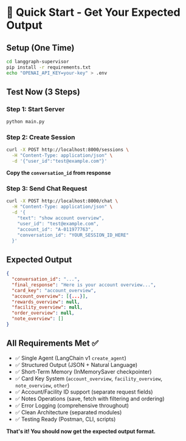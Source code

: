 # 🚀 Quick Start - Get Your Expected Output

## Setup (One Time)

```bash
cd langgraph-supervisor
pip install -r requirements.txt
echo "OPENAI_API_KEY=your-key" > .env
```

## Test Now (3 Steps)

### Step 1: Start Server
```bash
python main.py
```

### Step 2: Create Session
```bash
curl -X POST http://localhost:8000/sessions \
  -H "Content-Type: application/json" \
  -d '{"user_id":"test@example.com"}'
```
**Copy the `conversation_id` from response**

### Step 3: Send Chat Request
```bash
curl -X POST http://localhost:8000/chat \
  -H "Content-Type: application/json" \
  -d '{
    "text": "show account overview",
    "user_id": "test@example.com",
    "account_id": "A-011977763",
    "conversation_id": "YOUR_SESSION_ID_HERE"
  }'
```

## Expected Output

```json
{
  "conversation_id": "...",
  "final_response": "Here is your account overview...",
  "card_key": "account_overview",
  "account_overview": [{...}],
  "rewards_overview": null,
  "facility_overview": null,
  "order_overview": null,
  "note_overview": []
}
```

## All Requirements Met ✅

- ✅ Single Agent (LangChain v1 `create_agent`)
- ✅ Structured Output (JSON + Natural Language)
- ✅ Short-Term Memory (InMemorySaver checkpointer)
- ✅ Card Key System (`account_overview`, `facility_overview`, `note_overview`, `other`)
- ✅ Account/Facility ID support (separate request fields)
- ✅ Notes Operations (save, fetch with filtering and ordering)
- ✅ Error Logging (comprehensive throughout)
- ✅ Clean Architecture (separated modules)
- ✅ Testing Ready (Postman, CLI, scripts)

**That's it! You should now get the expected output format.**

